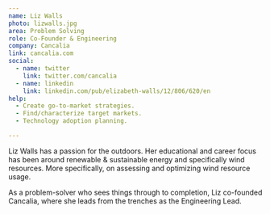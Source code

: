```yaml
---
name: Liz Walls
photo: lizwalls.jpg
area: Problem Solving
role: Co-Founder & Engineering
company: Cancalia
link: cancalia.com
social:
  - name: twitter
    link: twitter.com/cancalia
  - name: linkedin
    link: linkedin.com/pub/elizabeth-walls/12/806/620/en
help:
  - Create go-to-market strategies.
  - Find/characterize target markets.
  - Technology adoption planning.

---
```

Liz Walls has a passion for the outdoors.  Her educational and career focus has been around renewable & sustainable energy and specifically wind resources.  More specifically, on assessing and optimizing wind resource usage.

As a problem-solver who sees things through to completion, Liz co-founded Cancalia, where she leads from the trenches as the Engineering Lead.

